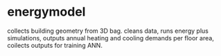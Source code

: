# energymodel
collects building geometry from 3D bag. cleans data, runs energy plus simulations, outputs annual heating and cooling demands per floor area, coilects outputs for training ANN. 
